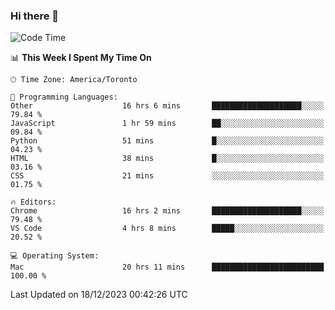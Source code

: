 ### Hi there 👋


<!--START_SECTION:waka-->
![Code Time](http://img.shields.io/badge/Code%20Time-1%2C491%20hrs%2054%20mins-blue)

📊 **This Week I Spent My Time On** 

```text
🕑︎ Time Zone: America/Toronto

💬 Programming Languages: 
Other                    16 hrs 6 mins       ████████████████████░░░░░   79.84 % 
JavaScript               1 hr 59 mins        ██░░░░░░░░░░░░░░░░░░░░░░░   09.84 % 
Python                   51 mins             █░░░░░░░░░░░░░░░░░░░░░░░░   04.23 % 
HTML                     38 mins             █░░░░░░░░░░░░░░░░░░░░░░░░   03.16 % 
CSS                      21 mins             ░░░░░░░░░░░░░░░░░░░░░░░░░   01.75 % 

🔥 Editors: 
Chrome                   16 hrs 2 mins       ████████████████████░░░░░   79.48 % 
VS Code                  4 hrs 8 mins        █████░░░░░░░░░░░░░░░░░░░░   20.52 % 

💻 Operating System: 
Mac                      20 hrs 11 mins      █████████████████████████   100.00 % 
```


 Last Updated on 18/12/2023 00:42:26 UTC
<!--END_SECTION:waka-->

<!--
**SillyPasty/SillyPasty** is a ✨ _special_ ✨ repository because its `README.md` (this file) appears on your GitHub profile.

Here are some ideas to get you started:

- 🔭 I’m currently working on ...
- 🌱 I’m currently learning ...
- 👯 I’m looking to collaborate on ...
- 🤔 I’m looking for help with ...
- 💬 Ask me about ...
- 📫 How to reach me: ...
- 😄 Pronouns: ...
- ⚡ Fun fact: ...
-->


